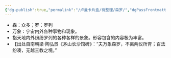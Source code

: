 ```yaml
---
{"dg-publish":true,"permalink":"/卢曼卡片盒/待整理/森罗/","dgPassFrontmatter":true}
---
```



- 森：众多；罗：罗列
- 万象：宇宙内外各种事物和现象。
- 指天地内外纷纷罗列的各种各样的景象。形容包含的内容极为丰富。
- 【出处自南朝梁·陶弘景《茅山长沙馆碑》：“夫万象森罗，不离两仪所育；百法纷凑，无越三教之境。”